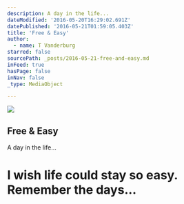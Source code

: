 ```yaml
---
description: A day in the life...
dateModified: '2016-05-20T16:29:02.691Z'
datePublished: '2016-05-21T01:59:05.403Z'
title: 'Free & Easy'
author:
  - name: T Vanderburg
starred: false
sourcePath: _posts/2016-05-21-free-and-easy.md
inFeed: true
hasPage: false
inNav: false
_type: MediaObject

---
```

<article style=""><img src="https://the-grid-user-content.s3-us-west-2.amazonaws.com/1b92eace-1008-4aae-9231-e3fc9104e388.jpg" /><h1>Free &amp; Easy</h1><p>A day in the life...</p></article>

# I wish life could stay so easy. Remember the days...